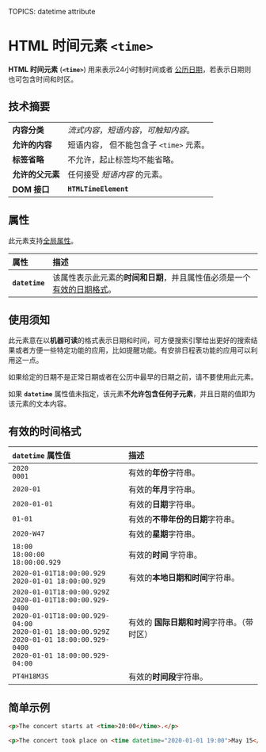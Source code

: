 TOPICS: <time>
        <time> datetime attribute

# HTML 时间元素 `<time>`

**HTML 时间元素** (**`<time>`**) 用来表示24小时制时间或者 [公历日期](http://en.wikipedia.org/wiki/Gregorian_calendar)，若表示日期则也可包含时间和时区。

## 技术摘要

|  |  |
| :-- | :-- |
| **内容分类** | *流式内容*，*短语内容*，*可触知内容*。 |
| **允许的内容** | 短语内容， 但不能包含子 `<time>` 元素。 |
| **标签省略** | 不允许，起止标签均不能省略。 |
| **允许的父元素** | 任何接受 *短语内容* 的元素。 |
| **DOM 接口** | **`HTMLTimeElement`** |

## 属性

此元素支持[全局属性](/zh-hans/webfrontend/HTML_Global_Attributes)。

| 属性 | 描述 |
| :-- | :-- |
| **`datetime`** | 该属性表示此元素的**时间和日期**，并且属性值必须是一个[有效的日期格式](http://www.w3.org/TR/html5/common-microsyntaxes.html#valid-date-string-with-optional-time)。|

## 使用须知

此元素意在以**机器可读**的格式表示日期和时间，可方便搜索引擎给出更好的搜索结果或者方便一些特定功能的应用，比如提醒功能。有安排日程表功能的应用可以利用这一点。

如果给定的日期不是正常日期或者在公历中最早的日期之前，请不要使用此元素。

如果 **`datetime`** 属性值未指定，该元素**不允许包含任何子元素**，并且日期的值即为该元素的文本内容。

## 有效的时间格式

| `datetime` 属性值 | 描述 |
| :-- | :-- |
| `2020`<br>`0001` | 有效的**年份**字符串。|
| `2020-01` | 有效的**年月**字符串。|
| `2020-01-01` | 有效的**日期**字符串。|
| `01-01` | 有效的**不带年份的日期**字符串。|
| `2020-W47` | 有效的**星期**字符串。|
| `18:00`<br>`18:00:00`<br>`18:00:00.929` | 有效的**时间** 字符串。|
| `2020-01-01T18:00:00.929`<br>`2020-01-01 18:00:00.929` | 有效的**本地日期和时间**字符串。|
| `2020-01-01T18:00:00.929Z`<br>`2020-01-01T18:00:00.929-0400`<br>`2020-01-01T18:00:00.929-04:00`<br>`2020-01-01 18:00:00.929Z`<br>`2020-01-01 18:00:00.929-0400`<br>`2020-01-01 18:00:00.929-04:00` | 有效的 **国际日期和时间**字符串。（带时区）|
| `PT4H18M3S` | 有效的**时间段**字符串。|

## 简单示例

```html
<p>The concert starts at <time>20:00</time>.</p>

<p>The concert took place on <time datetime="2020-01-01 19:00">May 15</time>.</p>
```
